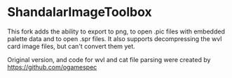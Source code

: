 # ShandalarImageToolbox
This fork adds the ability to export to png, to open .pic files with embedded palette data and to open .spr files. It also supports decompressing the wvl card image files, but can't convert them yet.

Original version, and code for wvl and cat file parsing were created by https://github.com/ogamespec
